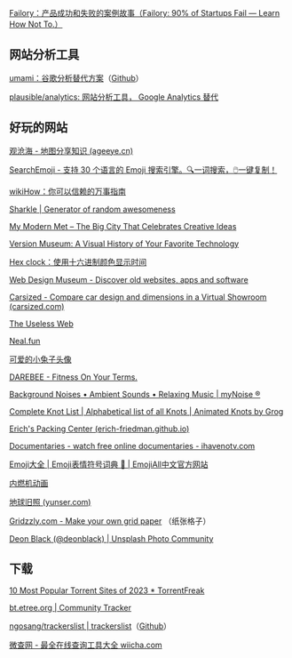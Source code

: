 
[Failory：产品成功和失败的案例故事（Failory: 90% of Startups Fail — Learn How Not To.）](https://www.failory.com/)

## 网站分析工具

[umami：谷歌分析替代方案](https://umami.is/)（[Github](https://github.com/umami-software/umami)）

[plausible/analytics: 网站分析工具， Google Analytics 替代](https://github.com/plausible/analytics)


## 好玩的网站

[观沧海 - 地图分享知识 (ageeye.cn)](https://www.ageeye.cn/)

[SearchEmoji - 支持 30 个语言的 Emoji 搜索引擎。🔍一词搜索，🖱️一键复制！](https://searchemoji.app/zh-hans)

[wikiHow：你可以信赖的万事指南](https://zh.wikihow.com)

[Sharkle | Generator of random awesomeness](https://sharkle.com/)

[My Modern Met – The Big City That Celebrates Creative Ideas](https://mymodernmet.com/)

[Version Museum: A Visual History of Your Favorite Technology](https://www.versionmuseum.com/)

[Hex clock：使用十六进制颜色显示时间](https://www.jacopocolo.com/hexclock/)

[Web Design Museum - Discover old websites, apps and software](https://www.webdesignmuseum.org/)

[Carsized - Compare car design and dimensions in a Virtual Showroom (carsized.com)](https://www.carsized.com/en/)

[The Useless Web](https://theuselessweb.com/)

[Neal.fun](https://neal.fun/)

[可爱的小兔子头像](https://mof.chu.jp/icon.html)

[DAREBEE - Fitness On Your Terms.](https://darebee.com/)

[Background Noises • Ambient Sounds • Relaxing Music | myNoise ®](https://mynoise.net/)

[Complete Knot List | Alphabetical list of all Knots | Animated Knots by Grog](https://www.animatedknots.com/complete-knot-list)

[Erich's Packing Center (erich-friedman.github.io)](https://erich-friedman.github.io/packing/index.html)

[Documentaries - watch free online documentaries - ihavenotv.com](https://ihavenotv.com/)

[Emoji大全 | Emoji表情符号词典 📓 | EmojiAll中文官方网站](https://www.emojiall.com/zh-hans)

[内燃机动画](https://ciechanow.ski/internal-combustion-engine/)

[地球旧照 (yunser.com)](https://3d-app.yunser.com/plateMotion)

[Gridzzly.com - Make your own grid paper](https://www.gridzzly.com/) （纸张格子）

[Deon Black (@deonblack) | Unsplash Photo Community](https://unsplash.com/@deonblack)

## 下载

[10 Most Popular Torrent Sites of 2023 * TorrentFreak](https://torrentfreak.com/top-torrent-sites/)

[bt.etree.org | Community Tracker](https://bt.etree.org/)

[ngosang/trackerslist | trackerslist](https://ngosang.github.io/trackerslist/)（[Github](https://github.com/ngosang/trackerslist)）



[微查网 - 最全在线查询工具大全 wiicha.com](http://www.wiicha.com/)